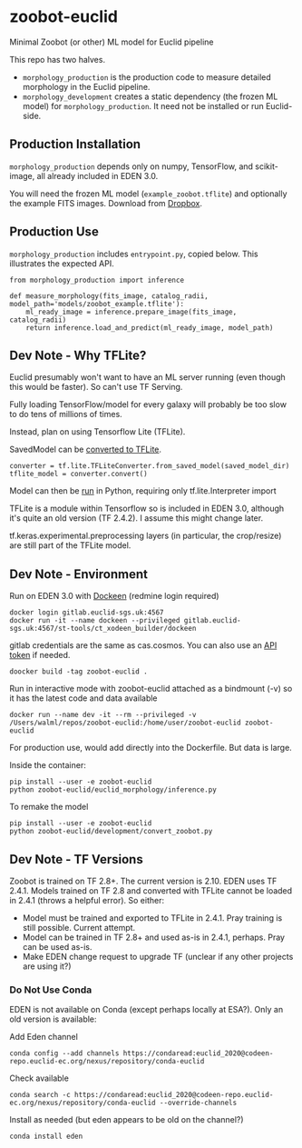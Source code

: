 # zoobot-euclid
Minimal Zoobot (or other) ML model for Euclid pipeline

This repo has two halves.
- ``morphology_production`` is the production code to measure detailed morphology in the Euclid pipeline.
- ``morphology_development`` creates a static dependency (the frozen ML model) for ``morphology_production``. It need not be installed or run Euclid-side. 

## Production Installation

``morphology_production`` depends only on numpy, TensorFlow, and scikit-image, all already included in EDEN 3.0. 

You will need the frozen ML model (``example_zoobot.tflite``) and optionally the example FITS images. Download from [Dropbox](https://www.dropbox.com/sh/4dz0vc980zi1s24/AACWGqcSJNbE4Igj0Q7vXTXca?dl=0).

## Production Use

``morphology_production`` includes ``entrypoint.py``, copied below. This illustrates the expected API.

    from morphology_production import inference

    def measure_morphology(fits_image, catalog_radii, model_path='models/zoobot_example.tflite'):
        ml_ready_image = inference.prepare_image(fits_image, catalog_radii)
        return inference.load_and_predict(ml_ready_image, model_path)

<!-- ## Development Installation

``morphology_development`` requires Zoobot and other standard PyData packages. It cannot be run within EDEN. -->

## Dev Note - Why TFLite?



Euclid presumably won't want to have an ML server running (even though this would be faster). So can't use TF Serving.

Fully loading TensorFlow/model for every galaxy will probably be too slow to do tens of millions of times. 

Instead, plan on using Tensorflow Lite (TFLite).

SavedModel can be [converted to TFLite](https://www.tensorflow.org/lite/api_docs/python/tf/lite/TFLiteConverter).

    converter = tf.lite.TFLiteConverter.from_saved_model(saved_model_dir)
    tflite_model = converter.convert()

Model can then be [run](https://www.tensorflow.org/lite/guide/inference#load_and_run_a_model_in_python) in Python, requiring only tf.lite.Interpreter import

TFLite is a module within Tensorflow so is included in EDEN 3.0, although it's quite an old version (TF 2.4.2). I assume this might change later.

tf.keras.experimental.preprocessing layers (in particular, the crop/resize) are still part of the TFLite model.


## Dev Note - Environment

Run on EDEN 3.0 with [Dockeen](https://euclid.roe.ac.uk/projects/codeen-users/wiki/LODEEN_DOCKEEN_IDE) (redmine login required)

    docker login gitlab.euclid-sgs.uk:4567
    docker run -it --name dockeen --privileged gitlab.euclid-sgs.uk:4567/st-tools/ct_xodeen_builder/dockeen

gitlab credentials are the same as cas.cosmos. You can also use an [API token](https://euclid.roe.ac.uk/issues/20384) if needed.

    doocker build -tag zoobot-euclid .

Run in interactive mode with zoobot-euclid attached as a bindmount (-v) so it has the latest code and data available

    docker run --name dev -it --rm --privileged -v /Users/walml/repos/zoobot-euclid:/home/user/zoobot-euclid zoobot-euclid

For production use, would add directly into the Dockerfile. But data is large.

Inside the container:

    pip install --user -e zoobot-euclid
    python zoobot-euclid/euclid_morphology/inference.py

To remake the model

    pip install --user -e zoobot-euclid
    python zoobot-euclid/development/convert_zoobot.py


## Dev Note - TF Versions

Zoobot is trained on TF 2.8+. The current version is 2.10. EDEN uses TF 2.4.1. Models trained on TF 2.8 and converted with TFLite cannot be loaded in 2.4.1 (throws a helpful error). So either:

- Model must be trained and exported to TFLite in 2.4.1. Pray training is still possible. Current attempt.
- Model can be trained in TF 2.8+ and used as-is in 2.4.1, perhaps. Pray can be used as-is.
- Make EDEN change request to upgrade TF (unclear if any other projects are using it?)

### Do Not Use Conda

EDEN is not available on Conda (except perhaps locally at ESA?). Only an old version is available:

Add Eden channel

    conda config --add channels https://condaread:euclid_2020@codeen-repo.euclid-ec.org/nexus/repository/conda-euclid

Check available

    conda search -c https://condaread:euclid_2020@codeen-repo.euclid-ec.org/nexus/repository/conda-euclid --override-channels

Install as needed (but eden appears to be old on the channel?)

    conda install eden